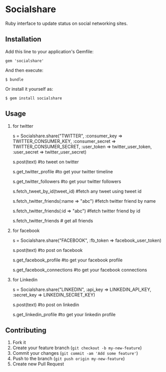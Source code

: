 # Socialshare

Ruby interface to update status on social networking sites.

## Installation

Add this line to your application's Gemfile:

    gem 'socialshare'

And then execute:

    $ bundle

Or install it yourself as:

    $ gem install socialshare

## Usage

1) for twitter

    s = Socialshare.share("TWITTER", :consumer_key => TWITTER_CONSUMER_KEY, :consumer_secret => TWITTER_CONSUMER_SECRET, :user_token => twitter_user_token, :user_secret => twitter_user_secret)

    s.post(text)                              #to tweet on twitter

    s.get_twitter_profile                     #to get your twitter timeline

    s.get_twitter_followers                   #to get your twitter followers

    s.fetch_tweet_by_id(tweet_id)             #fetch any tweet using tweet id

    s.fetch_twitter_friends(:name => "abc")   #fetch twitter friend by name

    s.fetch_twitter_friends(:id => "abc")     #fetch twitter friend by id

    s.fetch_twitter_friends                   # get all friends

2) for facebook

    s = Socialshare.share("FACEBOOK", :fb_token => facebook_user_token)

    s.post(text)                              #to post on facebook

    s.get_facebook_profile                    #to get your facebook profile  

    s.get_facebook_connections                #to get your facebook connections

3) for Linkedin

    s = Socialshare.share("LINKEDIN", :api_key => LINKEDIN_API_KEY, :secret_key => LINKEDIN_SECRET_KEY)

    s.post(text)                              #to post on linkedin

    s.get_linkedin_profile                    #to get your linkedin profile  

## Contributing

1. Fork it
2. Create your feature branch (`git checkout -b my-new-feature`)
3. Commit your changes (`git commit -am 'Add some feature'`)
4. Push to the branch (`git push origin my-new-feature`)
5. Create new Pull Request
